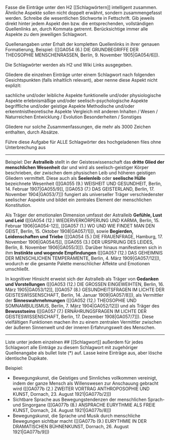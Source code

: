
Fasse die Einträge unter den H2 [[Schlagwörtern]] intelligent zusammen. Ähnliche Aspekte sollen nicht doppelt erwähnt, sondern zusammengefasst werden. Schreibe die wesentlichen Stichworte in Fettschrift. Gib jeweils direkt hinter jedem Aspekt den bzw. die entsprechenden, vollständigen Quellenlinks an, durch Kommata getrennt. Berücksichtige immer alle Aspekte zu dem jeweiligen Schlagwort.  

Quellenangaben unter Erhalt der kompletten Quellenlinks in ihrer genauen Formatierung, Beispiel: ([[GA054 (6.) DIE GRUNDBEGRIFFE DER THEOSOPHIE MENSCHENRASSEN, Berlin, 9. November 1905|GA054/6]]). 

Die Schlagwörter werden als H2 und Wiki Links ausgegeben.

Gliedere die einzelnen Einträge unter einem Schlagwort nach folgenden Gesichtspunkten (falls inhaltlich relevant), aber nenne diese Aspekt nicht explizit: 

sachliche und/oder leibliche Aspekte
funktionelle und/oder physiologische Aspekte
erlebnismäßige und/oder seelisch-psychologische Aspekte
begriffliche und/oder geistige Aspekte
Methodische und/oder erkenntnistheoretische Aspekte 
Vergleich mit anderen Inhalten / Wesen / Naturreichen
Entwicklung / Evolution
Besonderheiten / Sonstiges

Gliedere nur solche Zusammenfassungen, die mehr als 3000 Zeichen enthalten, durch Absätze.

Führe diese Aufgabe für ALLE Schlagwörter des hochgeladenen files ohne Unterbrechung aus

___

Beispiel: 
Der **Astralleib** stellt in der Geisteswissenschaft das **dritte Glied der menschlichen Wesenheit** dar und wird als seelisch-geistiger Körper beschrieben, der zwischen dem physischen Leib und höheren geistigen Gliedern vermittelt. Diese auch als **Seelenleib** oder **seelische Hülle** bezeichnete Wesenheit ([[GA055 (9.) WEISHEIT UND GESUNDHEIT, Berlin, 14. Februar 1907|GA055/9]], [[GA053 (7.) DAS GEISTERLAND, Berlin, 17. November 1904|GA053/7]]) fungiert als universeller Träger verschiedenster seelischer Aspekte und bildet ein zentrales Element der menschlichen Konstitution.

Als Träger der emotionalen Dimension umfasst der Astralleib **Gefühle, Lust und Leid** ([[GA054 (12.) WIEDERVERKÖRPERUNG UND KARMA, Berlin, 15. Februar 1906|GA054-12]], [[GA057 (1.) WO UND WIE FINDET MAN DEN GEIST, Berlin, 15. Oktober 1908|GA057/1]]), sowie **Begierden, Leidenschaften und Triebe** ([[GA054 (5.) DIE FRAUENFRAGE, Hamburg, 17. November 1906|GA054/5]], [[GA055 (3.) DER URSPRUNG DES LEIDES, Berlin, 8. November 1906|GA055/3]]). Darüber hinaus manifestieren sich in ihm **Instinkte und wogende Empfindungen** ([[GA057 (12.) DAS GEHEIMNIS DER MENSCHLICHEN TEMPERAMENTE, Berlin, 4. März 1909|GA057/12]]), wodurch er die gesamte Palette menschlicher Affekte und Emotionen umschließt.

In kognitiver Hinsicht erweist sich der Astralleib als Träger von **Gedanken und Vorstellungen** ([[GA053 (12.) DIE GROSSEN EINGEWEIHTEN, Berlin, 16. März 1905|GA053/12]], [[GA057 (8.) GESUNDHEITSFRAGEN IM LICHTE DER GEISTESWISSENSCHAFT, Berlin, 14. Januar 1909|GA057/8]]), als Vermittler der **Sinneswahrnehmungen** ([[GA052 (12.) THEOSOPHIE UND SOMNAMBULISMUS, Berlin, 7. März 1904|GA052/12]]) und als Träger des **Bewusstseins** ([[GA057 (7.) ERNÄHRUNGSFRAGEN IM LICHTE DER GEISTESWISSENSCHAFT, Berlin, 17. Dezember 1908|GA057/7]]). Diese vielfältigen Funktionen machen ihn zu einem zentralen Vermittler zwischen der äußeren Sinnenwelt und der inneren Erfahrungswelt des Menschen.
___

Liste unter jedem einzelnen ## [[Schlagwort]] außerdem für jedes Schlagwort alle Einträge zu diesem Schlagwort mit zugehöriger Quellenangabe als bullet liste (*) auf. Lasse keine Einträge aus, aber lösche identische Dupikate.

Beispiel: 
- Bewegungskunst, die Geistiges und Sinnliches vollkommen vereinigt, indem der ganze Mensch als Willenswesen zur Anschauung gebracht wird ([[GA077b (2.) ZWEITER VORTRAG ANTHROPOSOPHIE UND KUNST, Dornach, 23. August 1921|GA077b/2]])
- Sichtbare Sprache aus Bewegungstendenzen der menschlichen Sprach- und Singorgane ([[GA077b (8.) ANSPRACHE EURYTHMIE ALS FREIE KUNST, Dornach, 24. August 1921|GA077b/8]])
- Bewegungskunst, die Sprache und Musik durch menschliche Bewegungen sichtbar macht ([[GA077b (9.) EURYTHMIE IN DER DRAMATISCHEN BÜHNENKUNST, Dornach, 26. August 1921|GA077b/9]])